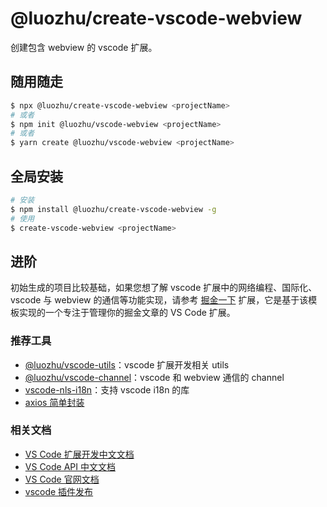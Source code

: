 # @luozhu/create-vscode-webview

创建包含 webview 的 vscode 扩展。

## 随用随走

```sh
$ npx @luozhu/create-vscode-webview <projectName>
# 或者
$ npm init @luozhu/vscode-webview <projectName>
# 或者
$ yarn create @luozhu/vscode-webview <projectName>
```

## 全局安装

```sh
# 安装
$ npm install @luozhu/create-vscode-webview -g
# 使用
$ create-vscode-webview <projectName>
```

## 进阶

初始生成的项目比较基础，如果您想了解 vscode 扩展中的网络编程、国际化、vscode 与 webview 的通信等功能实现，请参考 [掘金一下](https://github.com/youngjuning/juejin-me) 扩展，它是基于该模板实现的一个专注于管理你的掘金文章的 VS Code 扩展。

### 推荐工具

- [@luozhu/vscode-utils](https://github.com/youngjuning/luozhu/tree/main/packages/vscode-utils)：vscode 扩展开发相关 utils
- [@luozhu/vscode-channel](https://github.com/youngjuning/luozhu/tree/main/packages/vscode-channel)：vscode 和 webview 通信的 channel
- [vscode-nls-i18n](https://www.npmjs.com/package/vscode-nls-i18n)：支持 vscode i18n 的库
- [axios 简单封装](https://github.com/youngjuning/juejin-me/blob/main/src/utils/axios.ts)

### 相关文档

- [VS Code 扩展开发中文文档](https://liiked.github.io/VS-Code-Extension-Doc-ZH/#/)
- [VS Code API 中文文档](https://vscode-api-cn.js.org/)
- [VS Code 官网文档](https://code.visualstudio.com/docs)
- [vscode 插件发布](http://tny.im/bShcp)
